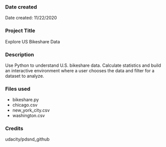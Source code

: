### Date created
Date created: 11/22/2020

### Project Title
Explore US Bikeshare Data

### Description
Use Python to understand U.S. bikeshare data. Calculate statistics and build an interactive environment where a user chooses the data and filter for a dataset to analyze.

### Files used
* bikeshare.py
* chicago.csv
* new_york_city.csv
* washington.csv

### Credits
udacity/pdsnd_github
